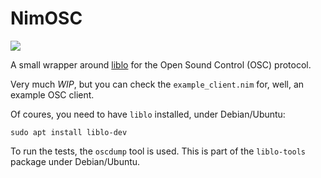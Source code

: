 NimOSC
======

![](https://github.com/Psirus/NimOSC/workflows/Tests/badge.svg)

A small wrapper around [liblo](https://github.com/radarsat1/liblo) for the Open Sound Control (OSC) protocol.

Very much *WIP*, but you can check the `example_client.nim` for, well, an example OSC client.

Of coures, you need to have `liblo` installed, under Debian/Ubuntu:

    sudo apt install liblo-dev

To run the tests, the `oscdump` tool is used. This is part of the `liblo-tools` package under Debian/Ubuntu.
